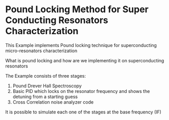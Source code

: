 # Pound Locking Method for Super Conducting Resonators Characterization

This Example implements Pound locking technique for superconducting micro-resonators characterization

What is pound locking and how are we implementing it on superconducting resonators

The Example consists of three stages:
1. Pound Drever Hall Spectroscopy
2. Basic PID which locks on the resonator frequency and shows the detuning from a starting guess
3. Cross Correlation noise analyzer code 

It is possible to simulate each one of the stages at the base frequency (IF)
